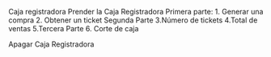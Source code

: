 Caja registradora
Prender la  Caja Registradora
    Primera parte:
        1. Generar una compra
        2. Obtener un ticket
    Segunda Parte
        3.Número de tickets
        4.Total de ventas
        5.Tercera Parte
        6. Corte de caja

Apagar Caja Registradora